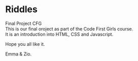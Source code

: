 # Riddles
Final Project CFG
<br>
This is our final oroject as part of the Code First Girls course.
<br>
It is an introduction into HTML, CSS and Javascript.
<br>

Hope you all like it.

Emma & Zio.
